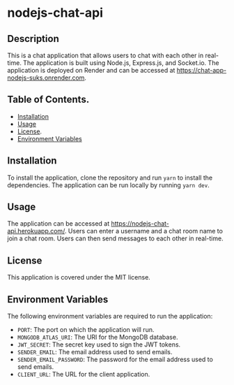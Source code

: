 # nodejs-chat-api

## Description

This is a chat application that allows users to chat with each other in real-time. The application is built using Node.js, Express.js, and Socket.io. The application is deployed on Render and can be accessed at https://chat-app-nodejs-suks.onrender.com.

## Table of Contents.

- [Installation](#installation)
- [Usage](#usage)
- [License](#license).
- [Environment Variables](#environment-variables)

## Installation

To install the application, clone the repository and run `yarn` to install the dependencies. The application can be run locally by running `yarn dev`.

## Usage

The application can be accessed at https://nodejs-chat-api.herokuapp.com/. Users can enter a username and a chat room name to join a chat room. Users can then send messages to each other in real-time.

## License

This application is covered under the MIT license.

## Environment Variables

The following environment variables are required to run the application:

- `PORT`: The port on which the application will run.
- `MONGODB_ATLAS_URI`: The URI for the MongoDB database.
- `JWT_SECRET`: The secret key used to sign the JWT tokens.
- `SENDER_EMAIL`: The email address used to send emails.
- `SENDER_EMAIL_PASSWORD`: The password for the email address used to send emails.
- `CLIENT_URL`: The URL for the client application.
